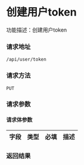 # 创建用户token
功能描述：创建用户token

### 请求地址
```
/api/user/token
```

### 请求方法
`PUT`
### 请求参数



#### 请求体参数
| 字段 | 类型 | 必填 | 描述 |
| -------- | -------- | -------- | -------- |

### 返回结果

